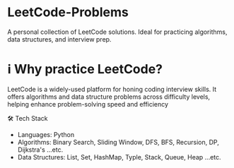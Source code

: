 # LeetCode-Problems
A personal collection of LeetCode solutions. Ideal for practicing algorithms, data structures, and interview prep.

# ℹ️ Why practice LeetCode?
LeetCode is a widely-used platform for honing coding interview skills. It offers algorithms and data structure problems across difficulty levels, helping enhance problem-solving speed and efficiency

🛠️ Tech Stack
- Languages: Python
- Algorithms: Binary Search, Sliding Window, DFS, BFS, Recursion, DP, Dijkstra's ...etc.
- Data Structures: List, Set, HashMap, Typle, Stack, Queue, Heap ...etc.
